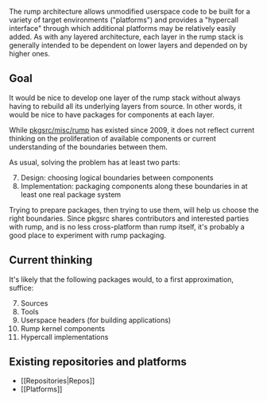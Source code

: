 The rump architecture allows unmodified userspace code to be built for a variety of target environments ("platforms") and provides a "hypercall interface" through which additional platforms may be relatively easily added. As with any layered architecture, each layer in the rump stack is generally intended to be dependent on lower layers and depended on by higher ones.

## Goal

It would be nice to develop one layer of the rump stack without always having to rebuild all its underlying layers from source. In other words, it would be nice to have packages for components at each layer.

While [pkgsrc/misc/rump](http://pkgsrc.se/misc/rump) has existed since 2009, it does not reflect current thinking on the proliferation of available components or current understanding of the boundaries between them.

As usual, solving the problem has at least two parts:

7. Design: choosing logical boundaries between components
7. Implementation: packaging components along these boundaries in at least one real package system

Trying to prepare packages, then trying to use them, will help us choose the right boundaries. Since pkgsrc shares contributors and interested parties with rump, and is no less cross-platform than rump itself, it's probably a good place to experiment with rump packaging.

## Current thinking

It's likely that the following packages would, to a first approximation, suffice:

7. Sources
7. Tools
7. Userspace headers (for building applications)
7. Rump kernel components
7. Hypercall implementations

## Existing repositories and platforms

* [[Repositories|Repos]]
* [[Platforms]]